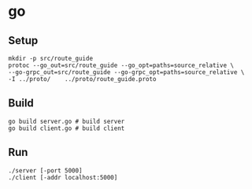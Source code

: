 # go

## Setup

```shell
mkdir -p src/route_guide
protoc --go_out=src/route_guide --go_opt=paths=source_relative \
--go-grpc_out=src/route_guide --go-grpc_opt=paths=source_relative \
-I ../proto/    ../proto/route_guide.proto
```

## Build

```shell
go build server.go # build server
go build client.go # build client
```

## Run

```shell
./server [-port 5000]
./client [-addr localhost:5000]
```